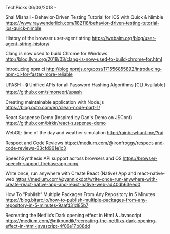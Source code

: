 TechPicks 06/03/2018 -

Shai Mishali - Behavior-Driven Testing Tutorial for iOS with Quick & Nimble
https://www.raywenderlich.com/182118/behavior-driven-testing-tutorial-ios-quick-nimble

History of the browser user-agent string
https://webaim.org/blog/user-agent-string-history/

Clang is now used to build Chrome for Windows
http://blog.llvm.org/2018/03/clang-is-now-used-to-build-chrome-for.html

Introducing npm ci
http://blog.npmjs.org/post/171556855892/introducing-npm-ci-for-faster-more-reliable

UPASH - 🔒 Unified APIs for all Password Hashing Algorithms [CLI Available]
https://github.com/simonepri/upash

Creating maintainable application with Node.js
https://blog.octo.com/en/clean-node-part-1/

React Suspense Demo (Inspired by Dan's Demo on JSConf)
https://github.com/birkir/react-suspense-demo

WebGL: time of the day and weather simulation
http://rainbowhunt.me/?rai

Respect and Code Reviews
https://medium.com/@ironfroggy/respect-and-code-reviews-83cfd961e1c3

SpeechSynthesis API support across browsers and OS
https://browser-speech-support.firebaseapp.com/

Write once, run anywhere with Create React (Native) App and react-native-web
https://medium.com/@yannickdot/write-once-run-anywhere-with-create-react-native-app-and-react-native-web-ad40db63eed0

How To “Publish” Multiple Packages From Any Repository In 5 Minutes
https://blog.bitsrc.io/how-to-publish-multiple-packages-from-any-repository-in-5-minutes-9aafd31d85b7

Recreating the Netflix’s Dark opening effect in Html & Javascript
https://medium.com/@nikpundik/recreating-the-netflixs-dark-opening-effect-in-html-javascript-4f06e17b88dd